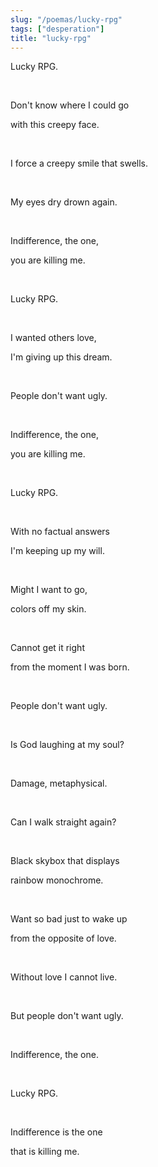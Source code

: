 ```yaml
---
slug: "/poemas/lucky-rpg"
tags: ["desperation"]
title: "lucky-rpg"
---
```

Lucky RPG.

&nbsp;

Don't know where I could go

with this creepy face.

&nbsp;

I force a creepy smile that swells.

&nbsp;

My eyes dry drown again.

&nbsp;

Indifference, the one,

you are killing me.

&nbsp;

Lucky RPG.

&nbsp;

I wanted others love,

I'm giving up this dream.

&nbsp;

People don't want ugly.

&nbsp;

Indifference, the one,

you are killing me.

&nbsp;

Lucky RPG.

&nbsp;

With no factual answers

I'm keeping up my will.

&nbsp;

Might I want to go,

colors off my skin.

&nbsp;

Cannot get it right 

from the moment I was born.

&nbsp;

People don't want ugly.

&nbsp;

Is God laughing at my soul?

&nbsp;

Damage, metaphysical.

&nbsp;

Can I walk straight again?

&nbsp;

Black skybox that displays

rainbow monochrome.

&nbsp;

Want so bad just to wake up 

from the opposite of love.

&nbsp;

Without love I cannot live.

&nbsp;

But people don't want ugly.

&nbsp;

Indifference, the one.

&nbsp;

Lucky RPG.

&nbsp;

Indifference is the one

that is killing me.